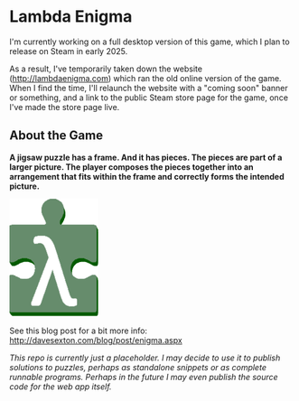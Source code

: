 # Lambda Enigma

I'm currently working on a full desktop version of this game, which I plan to release on Steam in early 2025.

As a result, I've temporarily taken down the website (http://lambdaenigma.com) which ran the old online version of the game. When I find the time, I'll relaunch the website with a "coming soon" banner or something, and a link to the public Steam store page for the game, once I've made the store page live.

## About the Game

**A jigsaw puzzle has a frame. And it has pieces. The pieces are part of a larger picture. The player composes the pieces together into an arrangement that fits within the frame and correctly forms the intended picture.**

![Lambda Enigma](https://raw.githubusercontent.com/RxDave/lambdaenigma.com/master/PuzzlePieceLogoEmbossed.png "Lambda Enigma")

See this blog post for a bit more info: http://davesexton.com/blog/post/enigma.aspx

_This repo is currently just a placeholder. I may decide to use it to publish solutions to puzzles, perhaps as standalone snippets or as complete runnable programs. Perhaps in the future I may even publish the source code for the web app itself._
